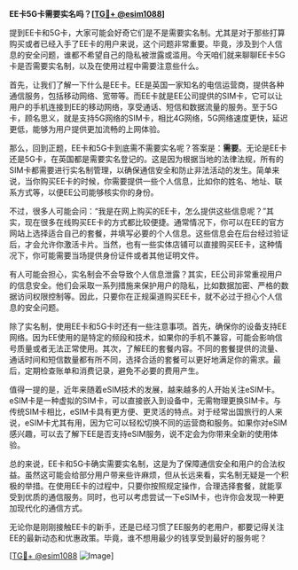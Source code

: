 **EE卡5G卡需要实名吗？[[TG💪+ @esim1088](https://t.me/s/esim1088)]**

提到EE卡和5G卡，大家可能会好奇它们是不是需要实名制。尤其是对于那些打算购买或者已经入手了EE卡的用户来说，这个问题非常重要。毕竟，涉及到个人信息的安全问题，谁都不希望自己的隐私被泄露或滥用。今天咱们就来聊聊EE卡5G卡是否需要实名制，以及在使用过程中需要注意些什么。

首先，让我们了解一下什么是EE卡。EE是英国一家知名的电信运营商，提供各种通信服务，包括移动网络、宽带等。而EE卡就是EE公司提供的SIM卡，它可以让用户的手机连接到EE的移动网络，享受通话、短信和数据流量的服务。至于5G卡，顾名思义，就是支持5G网络的SIM卡，相比4G网络，5G网络速度更快，延迟更低，能够为用户提供更加流畅的上网体验。

那么，回到正题，EE卡和5G卡到底需不需要实名呢？答案是：**需要**。无论是EE卡还是5G卡，在英国都是需要实名登记的。这是因为根据当地的法律法规，所有的SIM卡都需要进行实名制管理，以确保通信安全和防止非法活动的发生。简单来说，当你购买EE卡的时候，你需要提供一些个人信息，比如你的姓名、地址、联系方式等，以便EE公司能够核实你的身份。

不过，很多人可能会问：“我是在网上购买的EE卡，怎么提供这些信息呢？”其实，现在很多在线购买EE卡的方式都比较便捷。通常情况下，你可以在EE的官方网站上选择适合自己的套餐，并填写必要的个人信息。这些信息会在后台经过验证后，才会允许你激活卡片。当然，也有一些实体店铺可以直接购买EE卡，这种情况下，你可能需要当场提供身份证件或者其他证明文件。

有人可能会担心，实名制会不会导致个人信息泄露？其实，EE公司非常重视用户的信息安全。他们会采取一系列措施来保护用户的隐私，比如数据加密、严格的数据访问权限控制等。因此，只要你在正规渠道购买EE卡，就不必过于担心个人信息的安全问题。

除了实名制，使用EE卡和5G卡时还有一些注意事项。首先，确保你的设备支持EE网络。因为EE使用的是特定的频段和技术，如果你的手机不兼容，可能会影响信号质量或者无法正常使用。其次，了解EE的套餐内容。不同的套餐提供的流量、通话时间和短信数量都有所不同，选择合适的套餐可以更好地满足你的需求。最后，定期检查账单和消费记录，避免不必要的费用产生。

值得一提的是，近年来随着eSIM技术的发展，越来越多的人开始关注eSIM卡。eSIM卡是一种虚拟的SIM卡，可以直接嵌入到设备中，无需物理更换SIM卡。与传统SIM卡相比，eSIM卡具有更方便、更灵活的特点。对于经常出国旅行的人来说，eSIM卡尤其有用，因为它可以轻松切换不同的运营商和服务。如果你对eSIM感兴趣，可以去了解下EE是否支持eSIM服务，说不定会为你带来全新的使用体验。

总的来说，EE卡和5G卡确实需要实名制，这是为了保障通信安全和用户的合法权益。虽然这可能会给部分用户带来些许麻烦，但从长远来看，实名制无疑是一个积极的举措。在使用EE卡的过程中，只要你按照规定操作，合理选择套餐，就能享受到优质的通信服务。同时，也可以考虑尝试一下eSIM卡，也许你会发现一种更加现代化的通信方式。

无论你是刚刚接触EE卡的新手，还是已经习惯了EE服务的老用户，都要记得关注EE的最新动态和优惠政策。毕竟，谁不想用最少的钱享受到最好的服务呢？

[[TG💪+ @esim1088](https://t.me/s/esim1088) ![Image](https://i.postimg.cc/4NQfJmqS/Snipaste-2025-05-13-00-14-12.png)]
